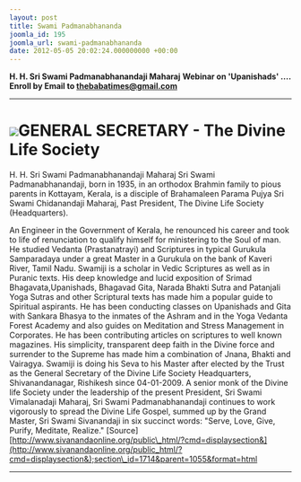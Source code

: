 ```yaml
---
layout: post
title: Swami Padmanabhananda
joomla_id: 195
joomla_url: swami-padmanabhananda
date: 2012-05-05 20:02:24.000000000 +00:00
---
```

 **H. H. Sri Swami Padmanabhanandaji Maharaj**
**Webinar on 'Upanishads' .... Enroll by Email to thebabatimes@gmail.com**
* * *
# ![](images/perspectives/awakening/religion/swami%20padmanabhananda.png)GENERAL SECRETARY - The Divine Life Society
H. H. Sri Swami Padmanabhanandaji Maharaj
Sri Swami Padmanabhanandaji, born in 1935, in an orthodox Brahmin family to pious parents in Kottayam, Kerala, is a disciple of Brahamaleen Parama Pujya Sri Swami Chidanandaji Maharaj, Past President, The Divine Life Society (Headquarters).  
   
 An Engineer in the Government of Kerala, he renounced his career and took to life of renunciation to qualify himself for ministering to the Soul of man. He studied Vedanta (Prastanatrayi) and Scriptures in typical Gurukula Samparadaya under a great Master in a Gurukula on the bank of Kaveri River, Tamil Nadu.
Swamiji is a scholar in Vedic Scriptures as well as in Puranic texts. His deep knowledge and lucid exposition of Srimad Bhagavata,Upanishads, Bhagavad Gita, Narada Bhakti Sutra and Patanjali Yoga Sutras and other Scriptural texts has made him a popular guide to Spiritual aspirants. He has been conducting classes on Upanishads and Gita with Sankara Bhasya to the inmates of the Ashram and in the Yoga Vedanta Forest Academy and also guides on Meditation and Stress Management in Corporates. He has been contributing articles on scriptures to well known magazines. His simplicity, transparent deep faith in the Divine force and surrender to the Supreme has made him a combination of Jnana, Bhakti and Vairagya.
Swamiji is doing his Seva to his Master after elected by the Trust as the General Secretary of the Divine Life Society Headquarters, Shivanandanagar, Rishikesh since 04-01-2009.
A senior monk of the Divine life Society under the leadership of the present President, Sri Swami Vimalanadaji Maharaj, Sri Swami Padmanabhanandaji continues to work vigorously to spread the Divine Life Gospel, summed up by the Grand Master, Sri Swami Sivanandaji in six succinct words: "Serve, Love, Give, Purify, Meditate, Realize."
[Source] [http://www.sivanandaonline.org/public\_html/?cmd=displaysection&](http://www.sivanandaonline.org/public_html/?cmd=displaysection&);section\_id=1714&parent=1055&format=html
* * *
